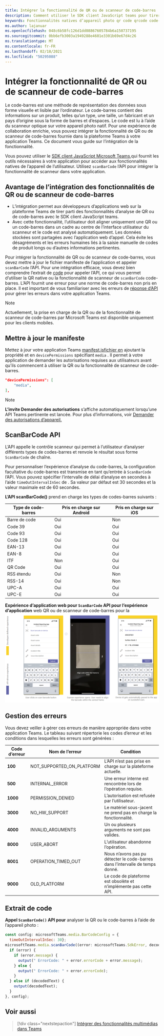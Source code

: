 ```yaml
---
title: Intégrer la fonctionnalité de QR ou de scanneur de code-barres
description: Comment utiliser le SDK client JavaScript teams pour tirer parti des fonctionnalités de QR ou de scanneur de code-barres
keywords: Fonctionnalités natives d’appareil photo qr code qrcode code-barres scanneur de scanneur de codes-barres
ms.author: lajanuar
ms.openlocfilehash: 048c6b58fc126d1dd08867605784b6a150737195
ms.sourcegitcommit: 0bb6efb3003a1949288e4601e3301b69e67d4c26
ms.translationtype: MT
ms.contentlocale: fr-FR
ms.lasthandoff: 02/18/2021
ms.locfileid: "50295088"
---
```

# <a name="integrate-qr-or-barcode-scanner-capability"></a>Intégrer la fonctionnalité de QR ou de scanneur de code-barres 

Le code-barres est une méthode de représentation des données sous forme visuelle et lisible par l’ordinateur. Le code-barres contient des informations sur un produit, telles qu’un type, une taille, un fabricant et un pays d’origine sous la forme de barres et d’espaces. Le code est lu à l’aide du scanneur optique sur votre appareil photo natif. Pour une expérience de collaboration enrichie, vous pouvez intégrer la fonctionnalité de QR ou de scanneur de code-barres fournie dans la plateforme Teams à votre application Teams. Ce document vous guide sur l’intégration de la fonctionnalité.  

Vous pouvez utiliser le [SDK client JavaScript Microsoft Teams,](/javascript/api/overview/msteams-client?view=msteams-client-js-latest&preserve-view=true)qui fournit les outils nécessaires à votre application pour accéder aux fonctionnalités natives de l’appareil de l’utilisateur. [](native-device-permissions.md) Utilisez `scanBarCode` l’API pour intégrer la fonctionnalité de scanneur dans votre application. 

## <a name="advantage-of-integrating-qr-or-barcode-scanner-capability"></a>Avantage de l’intégration des fonctionnalités de QR ou de scanneur de code-barres

* L’intégration permet aux développeurs d’applications web sur la plateforme Teams de tirer parti des fonctionnalités d’analyse de QR ou de code-barres avec le SDK client JavaScript teams.
* Avec cette fonctionnalité, l’utilisateur doit aligner uniquement une QR ou un code-barres dans un cadre au centre de l’interface utilisateur du scanneur et le code est analysé automatiquement. Les données stockées sont partagées avec l’application web d’appel. Cela évite les désagréments et les erreurs humaines liés à la saisie manuelle de codes de produit longs ou d’autres informations pertinentes.

Pour intégrer la fonctionnalité de QR ou de scanneur de code-barres, vous devez mettre à jour le fichier manifeste de l’application et appeler `scanBarCode` l’API. Pour une intégration efficace, vous devez bien comprendre l’extrait de [code](#code-snippet) pour appeler l’API, ce qui vous permet d’utiliser la QR native ou la fonctionnalité de scanneur de `scanBarCode` code-barres. L’API fournit une erreur pour une norme de code-barres non pris en place.
Il est important de vous familiariser avec les erreurs de [réponse d’API](#error-handling) pour gérer les erreurs dans votre application Teams.

> [!NOTE] 
> Actuellement, la prise en charge de la QR ou de la fonctionnalité de scanneur de code-barres par Microsoft Teams est disponible uniquement pour les clients mobiles.

## <a name="update-manifest"></a>Mettre à jour le manifeste

Mettez à jour votre application Teams [manifest.jsfichier en](../../resources/schema/manifest-schema.md#devicepermissions) ajoutant la propriété et en `devicePermissions` spécifiant `media` . Il permet à votre application de demander les autorisations requises aux utilisateurs avant qu’ils commencent à utiliser la QR ou la fonctionnalité de scanneur de code-barres.

``` json
"devicePermissions": [
    "media",
],
```

> [!NOTE]
> **L’invite Demander des autorisations** s’affiche automatiquement lorsqu’une API Teams pertinente est lancée. Pour plus d’informations, voir [Demander des autorisations d’appareil.](native-device-permissions.md)

## <a name="scanbarcode-api"></a>ScanBarCode API

L’API appelle le contrôle scanneur qui permet à l’utilisateur d’analyser différents types de codes-barres et renvoie le résultat sous forme `ScanBarCode` de chaîne.

Pour personnaliser l’expérience d’analyse du code-barres, la configuration facultative du code-barres est transmise en tant qu’entrée à `ScanBarCode` l’API. Vous pouvez spécifier l’intervalle de délai d’analyse en secondes à l’aide `timeOutIntervalInSec` de . Sa valeur par défaut est 30 secondes et la valeur maximale est de 60 secondes.

**L’API scanBarCode()** prend en charge les types de codes-barres suivants :

| Type de code-barres | Pris en charge sur Android | Pris en charge sur iOS |
| ---------- | ---------- | ------------ |
| Barre de code | Oui | Non |
| Code 39 | Oui | Oui | 
| Code 93 | Oui | Oui |
| Code 128 | Oui | Oui |
| EAN-13 | Oui | Oui |
| EAN-8 | Oui | Oui |
| ITF | Non | Oui |
| QR Code | Oui | Oui |
| RSS étendu | Oui | Non |
| RSS-14 | Oui | Non |
| UPC-A | Oui | Oui |
| UPC-E | Oui | Oui |

**Expérience d’application web pour `ScanBarCode` API pour l’expérience d’application** web QR ou de scanneur de code-barres pour la 
 ![ fonctionnalité de scanneur de codes-barres ou qr](../../assets/images/tabs/qr-barcode-scanner-capability.png)

## <a name="error-handling"></a>Gestion des erreurs

Vous devez veiller à gérer ces erreurs de manière appropriée dans votre application Teams. Le tableau suivant répertorie les codes d’erreur et les conditions dans lesquelles les erreurs sont générées : 

|Code d’erreur |  Nom de l’erreur     | Condition|
| --------- | --------------- | -------- |
| **100** | NOT_SUPPORTED_ON_PLATFORM | L’API n’est pas prise en charge sur la plateforme actuelle.|
| **500** | INTERNAL_ERROR | Une erreur interne est rencontrée lors de l’opération requise.|
| **1000** | PERMISSION_DENIED |L’autorisation est refusée par l’utilisateur.|
| **3000** | NO_HW_SUPPORT | Le matériel sous-jacent ne prend pas en charge la fonctionnalité.|
| **4000** | INVALID_ARGUMENTS | Un ou plusieurs arguments ne sont pas valides.|
| **8000** | USER_ABORT |L’utilisateur abandonne l’opération.|
| **8001** | OPERATION_TIMED_OUT | Nous n’avons pas pu détecter le code-barres dans l’intervalle de temps donné.|
| **9000** | OLD_PLATFORM | Le code de plateforme est obsolète et n’implémente pas cette API.|

## <a name="code-snippet"></a>Extrait de code

**Appel `ScanBarCode()` API pour** analyser la QR ou le code-barres à l’aide de l’appareil photo :

```javascript
const config: microsoftTeams.media.BarCodeConfig = {
  timeOutIntervalInSec: 30};
microsoftTeams.media.scanBarCode((error: microsoftTeams.SdkError, decodedText: string) => {
  if (error) {
    if (error.message) {
      output(" ErrorCode: " + error.errorCode + error.message);
    } else {
      output(" ErrorCode: " + error.errorCode);
    }
  } else if (decodedText) {
    output(decodedText);
  }
}, config);
```

## <a name="see-also"></a>Voir aussi

> [!div class="nextstepaction"]
> [Intégrer des fonctionnalités multimédias dans Teams](mobile-camera-image-permissions.md)
